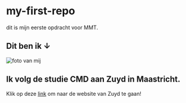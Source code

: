 # my-first-repo
dit is mijn eerste opdracht voor MMT.
## Dit ben ik ↓
![foto van mij](img/Photo_2025-09-05_125021_1.jpg)
## Ik volg de studie CMD aan Zuyd in Maastricht.
Klik op deze [link](https://www.zuyd.nl) om naar de website van Zuyd te gaan!
